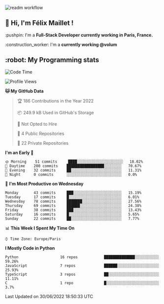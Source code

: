 ![readm workflow](https://github.com/fmaillet24/fmaillet24/actions/workflows/main.yml/badge.svg)

<h2>👋 Hi, I'm Félix Maillet !</h2>

<p>:pushpin: I'm a <strong>Full-Stack Developer currently working in Paris, France.</strong></p>
<p>:construction_worker: I'm a <strong>currently working @volum</strong></p>

<h2>:robot: My Programming stats</h2>

<!--START_SECTION:waka-->
![Code Time](http://img.shields.io/badge/Code%20Time-0%20secs-blue)

![Profile Views](http://img.shields.io/badge/Profile%20Views-1-blue)

**🐱 My GitHub Data** 

> 🏆 186 Contributions in the Year 2022
 > 
> 📦 249.9 kB Used in GitHub's Storage 
 > 
> 🚫 Not Opted to Hire
 > 
> 📜 4 Public Repositories 
 > 
> 🔑 22 Private Repositories  
 > 
**I'm an Early 🐤** 

```text
🌞 Morning    51 commits     ████░░░░░░░░░░░░░░░░░░░░░   18.02% 
🌆 Daytime    200 commits    █████████████████░░░░░░░░   70.67% 
🌃 Evening    32 commits     ██░░░░░░░░░░░░░░░░░░░░░░░   11.31% 
🌙 Night      0 commits      ░░░░░░░░░░░░░░░░░░░░░░░░░   0.0%

```
📅 **I'm Most Productive on Wednesday** 

```text
Monday       43 commits     ███░░░░░░░░░░░░░░░░░░░░░░   15.19% 
Tuesday      17 commits     █░░░░░░░░░░░░░░░░░░░░░░░░   6.01% 
Wednesday    78 commits     ███████░░░░░░░░░░░░░░░░░░   27.56% 
Thursday     69 commits     ██████░░░░░░░░░░░░░░░░░░░   24.38% 
Friday       38 commits     ███░░░░░░░░░░░░░░░░░░░░░░   13.43% 
Saturday     16 commits     █░░░░░░░░░░░░░░░░░░░░░░░░   5.65% 
Sunday       22 commits     ██░░░░░░░░░░░░░░░░░░░░░░░   7.77%

```


📊 **This Week I Spent My Time On** 

```text
⌚︎ Time Zone: Europe/Paris

```

**I Mostly Code in Python** 

```text
Python                   16 repos            ██████████████░░░░░░░░░░░   59.26% 
JavaScript               7 repos             ██████░░░░░░░░░░░░░░░░░░░   25.93% 
TypeScript               3 repos             ██░░░░░░░░░░░░░░░░░░░░░░░   11.11% 
C                        1 repo              █░░░░░░░░░░░░░░░░░░░░░░░░   3.7%

```



 Last Updated on 30/06/2022 18:50:33 UTC
<!--END_SECTION:waka-->
